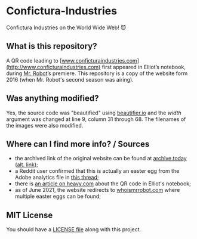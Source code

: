 # Confictura-Industries
Confictura Industries on the World Wide Web! 😈

## What is this repository?

A QR code leading to [www.conficturaindustries.com](http://www.conficturaindustries.com) first appeared in Elliot’s notebook, during [Mr. Robot](https://www.imdb.com/title/tt4158110/)’s premiere. This repository is a copy of the website form 2016 (when Mr. Robot's second season was airing).

## Was anything modified?

Yes, the source code was "beautified" using [beautifier.io](https://beautifier.io/) and the *width* argument was changed at line 9, column 31 through 68. The filenames of the images were also modified.

## Where can I find more info? / Sources

 - the archived link of the original website can be found at [archive.today](https://archive.today/Jus4I) ([alt. link](https://archive.is/Jus4I));
 - a Reddit user confirmed that this is actually an easter egg from the Adobe analytics file in [this thread](https://www.reddit.com/r/MrRobot/comments/4rv9e6/all_spoilers_confictura_industries/);
 - there is [an article on heavy.com](https://heavy.com/entertainment/2016/07/mr-robot-qr-code-website-url-scannable-photo-conficturaindustries-confictura-arg-clues/) about the QR code in Elliot's notebook;
 - as of June 2021, the website redirects to [whoismrrobot.com](https://www.whoismrrobot.com/) where multiple easter eggs can be found;

## MIT License

You should have a [LICENSE file](https://github.com/sabinM1/Confictura-Industries/blob/master/LICENSE) along with this project.
